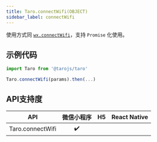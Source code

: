 ```yaml
---
title: Taro.connectWifi(OBJECT)
sidebar_label: connectWifi
---
```



使用方式同 [`wx.connectWifi`](https://developers.weixin.qq.com/miniprogram/dev/api/wx.connectWifi.html)，支持 `Promise` 化使用。

## 示例代码

```jsx
import Taro from '@tarojs/taro'

Taro.connectWifi(params).then(...)
```



## API支持度


| API | 微信小程序 | H5 | React Native |
| :-: | :-: | :-: | :-: |
| Taro.connectWifi | ✔️ |  |  |


